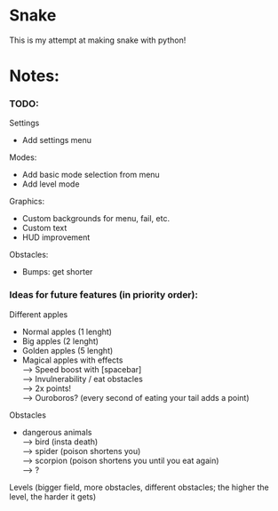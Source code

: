 # Snake

This is my attempt at making snake with python!


# Notes:

### TODO:
Settings  
- Add settings menu

Modes:  
- Add basic mode selection from menu 
- Add level mode

Graphics:  
- Custom backgrounds for menu, fail, etc.  
- Custom text  
- HUD improvement
  
Obstacles:  
- Bumps: get shorter  

### Ideas for future features (in priority order):   
Different apples  
- Normal apples (1 lenght)
- Big apples (2 lenght)
- Golden apples (5 lenght)
- Magical apples with effects  
            --> Speed boost with [spacebar]  
            --> Invulnerability / eat obstacles  
            --> 2x points!  
            --> Ouroboros? (every second of eating your tail adds a point)  

Obstacles
- dangerous animals  
            --> bird (insta death)  
            --> spider (poison shortens you)  
            --> scorpion (poison shortens you until you eat again)  
            --> ?  

Levels (bigger field, more obstacles, different obstacles; the higher the level, the harder it gets)
